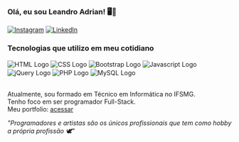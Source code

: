 ### Olá, eu sou Leandro Adrian! 🖥️👋

[![Instagram](https://img.shields.io/badge/Instagram-E4405F?style=for-the-badge&logo=instagram&logoColor=white)](https://www.instagram.com/leandroadrian_/)
[![LinkedIn](https://img.shields.io/badge/LinkedIn-0077B5?style=for-the-badge&logo=linkedin&logoColor=white)](https://www.linkedin.com/in/leandro-adrian)

### Tecnologias que utilizo em meu cotidiano

<div style="display: inline_block">
    <img src="https://img.shields.io/badge/HTML5-E34F26?style=for-the-badge&logo=html5&logoColor=white"  alt="HTML Logo" align="center" />
    <img src="https://img.shields.io/badge/CSS3-1572B6?style=for-the-badge&logo=css3&logoColor=white"  alt="CSS Logo" align="center" />
    <img src="https://img.shields.io/badge/Bootstrap-563D7C?style=for-the-badge&logo=bootstrap&logoColor=white"  alt="Bootstrap Logo" align="center" />
    <img src="https://img.shields.io/badge/JavaScript-F7DF1E?style=for-the-badge&logo=javascript&logoColor=black"  alt="Javascript Logo" align="center" />
    <img src="https://img.shields.io/badge/jQuery-0769AD?style=for-the-badge&logo=jquery&logoColor=white"  alt="jQuery Logo" align="center" />
    <img src="https://img.shields.io/badge/PHP-777BB4?style=for-the-badge&logo=php&logoColor=white"  alt="PHP Logo" align="center" />
    <img src="https://img.shields.io/badge/MySQL-00000F?style=for-the-badge&logo=mysql&logoColor=white"  alt="MySQL Logo" align="center" />
</div><br>

Atualmente, sou formado em Técnico em Informática no IFSMG.<br>
Tenho foco em ser programador Full-Stack.<br>
Meu portfolio: <a href="https://lezzin.github.io/" target="_blank">acessar</a>

<i>"Programadores e artistas são os únicos profissionais que tem como hobby a própria profissão 🕊️"</i>
